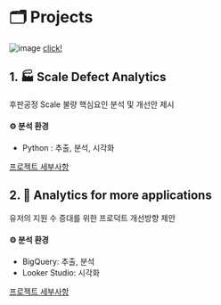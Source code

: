 # 🗂️ Projects

![image](https://github.com/user-attachments/assets/f2fc16be-7223-4341-8b14-94e706b0ae9f) [click!](https://public.tableau.com/app/profile/gayoungb/vizzes)

## 1. 🏭 Scale Defect Analytics 
후판공정 Scale 불량 핵심요인 분석 및 개선안 제시   

#### ⚙️ 분석 환경
- Python : 추출, 분석, 시각화
  
[프로젝트 세부사항](https://github.com/gayoungb/projects/tree/main/scale_defect_analytics)



## 2. 💼 Analytics for more applications 
유저의 지원 수 증대를 위한 프로덕트 개선방향 제안   

#### ⚙️ 분석 환경
- BigQuery: 추출, 분석   
- Looker Studio: 시각화 

[프로젝트 세부사항](https://github.com/gayoungb/projects/tree/main/analytics_for_more_applications)
